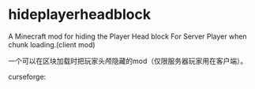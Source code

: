 # hideplayerheadblock
A Minecraft mod for hiding the Player Head block For Server Player when chunk loading.(client mod)

一个可以在区块加载时把玩家头颅隐藏的mod（仅限服务器玩家用在客户端）。

curseforge:
